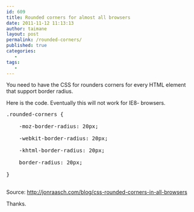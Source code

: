 ```yaml
---
id: 609
title: Rounded corners for almost all browsers
date: 2011-11-12 11:13:13
author: taimane
layout: post
permalink: /rounded-corners/
published: true
categories:
   -
tags:
   -
---
```

You need to have the CSS for rounders corners for every HTML element that support border radius.
Here is the code. Eventually this will not work for IE8- browsers.

<pre>.rounded-corners {
    -moz-border-radius: 20px;
    -webkit-border-radius: 20px;
    -khtml-border-radius: 20px;
    border-radius: 20px;
}
</pre>


Source: http://jonraasch.com/blog/css-rounded-corners-in-all-browsers
Thanks.
  

